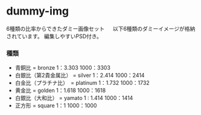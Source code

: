 # dummy-img
6種類の比率からできたダミー画像セット
　
以下6種類のダミーイメージが格納されています。 編集しやすいPSD付き。

### 種類

- 青銅比 = bronze  1：3.303 1000：3303
- 白銀比（第2貴金属比） = silver 1：2.414 1000：2414
- 白金比（プラチナ比）　= platinum 1：1.732 1000：1732
- 黄金比 = golden 1：1.618 1000：1618
- 白銀比（大和比） = yamato 1 : 1.414 1000：1414
- 正方形 = square 1：1 1000：1000
